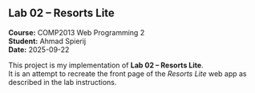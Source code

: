 ## Lab 02 – Resorts Lite

**Course:** COMP2013 Web Programming 2  
**Student:** Ahmad Spierij  
**Date:** 2025-09-22

This project is my implementation of **Lab 02 – Resorts Lite**.  
It is an attempt to recreate the front page of the _Resorts Lite_ web app as described in the lab instructions.
